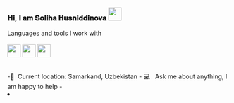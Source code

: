 ### 𝐇𝐢, 𝐈 𝐚𝐦 𝐒𝐨𝐥𝐢𝐡𝐚 𝐇𝐮𝐬𝐧𝐢𝐝𝐝𝐢𝐧𝐨𝐯𝐚 <img src="https://media1.giphy.com/media/v1.Y2lkPTc5MGI3NjExYXhseGdyY3U3bTNhNGE3MDZ0bjhjcWwwMzB0dTkwYzVseHhvdHQ5NCZlcD12MV9pbnRlcm5hbF9naWZfYnlfaWQmY3Q9cw/gM5qFksULw54NMWyry/giphy.gif" width="30px"> </br>

Languages and tools I work with 
<br/>
<br/>
<code><img src="https://w1.pngwing.com/pngs/696/924/png-transparent-html-logo-html5-badge-line-symbol-signage-thumbnail.png" width="30px"></code>
<code><img src="https://w1.pngwing.com/pngs/696/924/png-transparent-html-logo-html5-badge-line-symbol-signage-thumbnail.png" width="30px"></code>
<code><img src="https://w1.pngwing.com/pngs/696/924/png-transparent-html-logo-html5-badge-line-symbol-signage-thumbnail.png" width="30px"></code>

<br/>
-📍&nbsp; Current location: Samarkand, Uzbekistan
- 💻 &nbsp; Ask me about anything, I am happy to help
- <span class="ico-circle"><i class="ion-social-instagram"></i></span></a></li> &nbsp; <li><a href="https://www.instagram.com/_sal1kha_003/">

